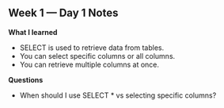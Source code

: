 ## Week 1 — Day 1 Notes

**What I learned**
- SELECT is used to retrieve data from tables.
- You can select specific columns or all columns.
- You can retrieve multiple columns at once.

**Questions**
- When should I use SELECT * vs selecting specific columns?
